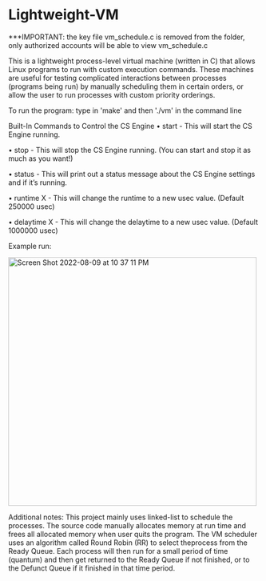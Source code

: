 # Lightweight-VM

***IMPORTANT: the key file vm_schedule.c is removed from the folder, only authorized accounts will be able to view vm_schedule.c

This is a lightweight process-level virtual machine (written in C) that allows Linux programs to run with custom execution commands. These machines are useful for testing complicated interactions between processes (programs being run) by manually scheduling them in certain orders, or allow the user to run processes with custom priority orderings.


To run the program:
type in 'make' and then './vm' in the command line

Built-In Commands to Control the CS Engine
• start - This will start the CS Engine running.

• stop - This will stop the CS Engine running. (You can start and stop it as much as you want!)

• status - This will print out a status message about the CS Engine settings and if it’s running.

• runtime X - This will change the runtime to a new usec value. (Default 250000 usec)

• delaytime X - This will change the delaytime to a new usec value. (Default 1000000 usec)

Example run:


<img width="497" alt="Screen Shot 2022-08-09 at 10 37 11 PM" src="https://user-images.githubusercontent.com/104396688/183798171-b97ca13d-a359-4ca3-92d7-453cf4c48e02.png">


Additional notes:
This project mainly uses linked-list to schedule the processes. The source code manually allocates memory at run time and frees all allocated memory when user quits the program. 
The VM scheduler uses an algorithm called Round Robin (RR) to select theprocess from the Ready Queue. Each process will then run for a small period of time
(quantum) and then get returned to the Ready Queue if not finished, or to the Defunct Queue if it finished in that time period.
